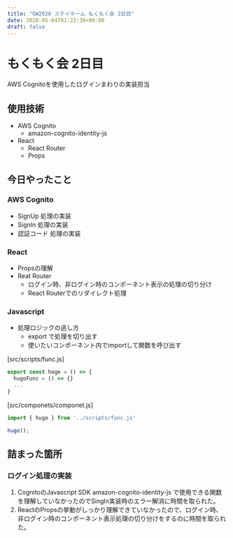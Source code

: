 ```yaml
---
title: "GW2020 ステイホーム もくもく会 2日目"
date: 2020-05-04T01:22:38+09:00
draft: false
---
```


# もくもく会 2日目

AWS Cognitoを使用したログインまわりの実装担当

## 使用技術

- AWS Cognito
  - amazon-cognito-identity-js
- React
  - React Router
  - Props

## 今日やったこと

### AWS Cognito

- SignUp 処理の実装
- SignIn 処理の実装
- 認証コード 処理の実装

### React

- Propsの理解
- Reat Router
  - ログイン時、非ログイン時のコンポーネント表示の処理の切り分け
  - React Routerでのリダイレクト処理

### Javascript

- 処理ロジックの逃し方
  - export で処理を切り出す
  - 使いたいコンポーネント内でimportして関数を呼び出す

[src/scripts/func.js]

```js:src/scripts/func.js
export const hoge = () => {
  hugoFunc = () => {}
  ...
}
```

[src/componets/componet.js]

```js:src/componets/componet.js
import { hugo } from '../scripts/func.js'

huge();
```

## 詰まった箇所

### ログイン処理の実装
1. CognitoのJavascript SDK amazon-cognito-identity-js で使用できる関数を理解していなかったのでSingIn実装時のエラー解消に時間を取られた。
2. ReactのPropsの挙動がしっかり理解できていなかったので、ログイン時、非ログイン時のコンポーネント表示処理の切り分けをするのに時間を取られた。

